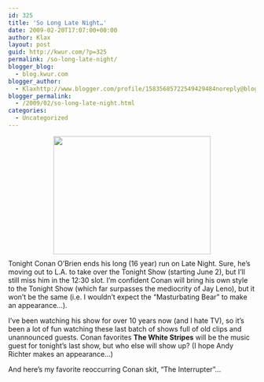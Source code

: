 ```yaml
---
id: 325
title: 'So Long Late Night…'
date: 2009-02-20T17:07:00+00:00
author: Klax
layout: post
guid: http://kwur.com/?p=325
permalink: /so-long-late-night/
blogger_blog:
  - blog.kwur.com
blogger_author:
  - Klaxhttp://www.blogger.com/profile/15835685722549429484noreply@blogger.com
blogger_permalink:
  - /2009/02/so-long-late-night.html
categories:
  - Uncategorized
---
```

<div class="pf-content">
  <p>
    <a onblur="try {parent.deselectBloggerImageGracefully();} catch(e) {}" href="http://www.kwur.com/blog/uploaded_images/6a00d8341c625053ef00e54f400b668834-800wi-789252.jpg"><img style="margin: 0px auto 10px; display: block; text-align: center; cursor: pointer; width: 320px; height: 240px;" src="http://www.kwur.com/blog/uploaded_images/6a00d8341c625053ef00e54f400b668834-800wi-789244.jpg" alt="" border="0" /></a>Tonight Conan O’Brien ends his long (16 year) run on Late Night. Sure, he’s moving out to L.A. to take over the Tonight Show (starting June 2), but I’ll still miss him in the 12:30 slot. I’m confident Conan will bring his own style to the Tonight Show (which far surpasses the mediocrity of Jay Leno), but it won’t be the same (i.e. I wouldn’t expect the “Masturbating Bear” to make an appearance…).
  </p>
  
  <p>
    I’ve been watching his show for over 10 years now (and I hate TV), so it’s been a lot of fun watching these last batch of shows full of old clips and unannounced guests. Conan favorites <span style="font-weight: bold;">The White Stripes</span> will be the music guest for tonight’s last show, but who else will show up? (I hope Andy Richter makes an appearance…)
  </p>
  
  <p>
    And here’s my favorite reoccurring Conan skit, “The Interrupter”…<br />
  </p>
</div>